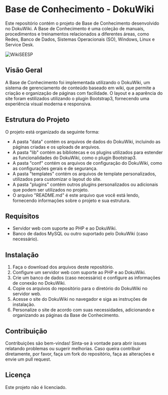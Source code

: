 # Base de Conhecimento - DokuWiki

Este repositório contém o projeto de Base de Conhecimento desenvolvido no DokuWiki. A Base de Conhecimento é uma coleção de manuais, procedimentos e treinamentos relacionados a diferentes áreas, como Redes, Banco de Dados, Sistemas Operacionais (SO), Windows, Linux e Service Desk.

![WikiSEESP](https://github.com/LeviLucena/DokuWikiStick/assets/34045910/67357b21-5e12-45b1-82cd-2c02d92e68ac)


## Visão Geral

A Base de Conhecimento foi implementada utilizando o DokuWiki, um sistema de gerenciamento de conteúdo baseado em wiki, que permite a criação e organização de páginas com facilidade. O layout e a aparência do site foram estilizados utilizando o plugin Bootstrap3, fornecendo uma experiência visual moderna e responsiva.

## Estrutura do Projeto

O projeto está organizado da seguinte forma:

- A pasta "data" contém os arquivos de dados do DokuWiki, incluindo as páginas criadas e os uploads de arquivos.
- A pasta "lib" contém as bibliotecas e os plugins utilizados para estender as funcionalidades do DokuWiki, como o plugin Bootstrap3.
- A pasta "conf" contém os arquivos de configuração do DokuWiki, como as configurações gerais e de segurança.
- A pasta "templates" contém os arquivos de template personalizados, utilizados para customizar o layout do site.
- A pasta "plugins" contém outros plugins personalizados ou adicionais que podem ser utilizados no projeto.
- O arquivo "README.md" é este arquivo que você está lendo, fornecendo informações sobre o projeto e sua estrutura.

## Requisitos

- Servidor web com suporte ao PHP e ao DokuWiki.
- Banco de dados MySQL ou outro suportado pelo DokuWiki (caso necessário).

## Instalação

1. Faça o download dos arquivos deste repositório.
2. Configure um servidor web com suporte ao PHP e ao DokuWiki.
3. Crie um banco de dados (caso necessário) e configure as informações de conexão no DokuWiki.
4. Copie os arquivos do repositório para o diretório do DokuWiki no servidor web.
5. Acesse o site do DokuWiki no navegador e siga as instruções de instalação.
6. Personalize o site de acordo com suas necessidades, adicionando e organizando as páginas da Base de Conhecimento.

## Contribuição

Contribuições são bem-vindas! Sinta-se à vontade para abrir issues relatando problemas ou sugerir melhorias. Caso queira contribuir diretamente, por favor, faça um fork do repositório, faça as alterações e envie um pull request.

## Licença

Este projeto não é licenciado.
